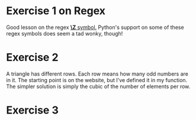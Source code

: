 # Exercise 1 on Regex

Good lesson on the regex [**\Z** symbol.](https://www.regular-expressions.info/anchors.html) Python's support on some of these regex symbols does seem a tad wonky, though!

# Exercise 2

A triangle has different rows. Each row means how many odd numbers are in it. The starting point is on the website, but I've defined it in my function. The simpler solution is simply the cubic of the number of elements per row.

# Exercise 3
